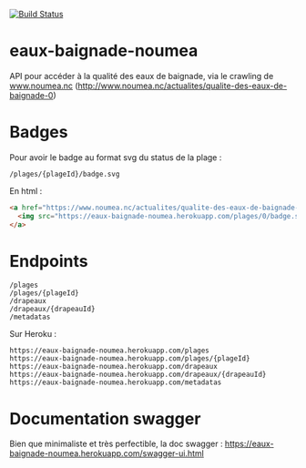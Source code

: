[![Build Status](https://travis-ci.org/adriens/eaux-baignade-noumea.svg?branch=master)](https://travis-ci.org/adriens/eaux-baignade-noumea)


# eaux-baignade-noumea

API pour accéder à la qualité des eaux de baignade, via le crawling de www.noumea.nc (http://www.noumea.nc/actualites/qualite-des-eaux-de-baignade-0)

# Badges

Pour avoir le badge au format svg du status de la plage :

```
/plages/{plageId}/badge.svg
```

En html :

```html
<a href="https://www.noumea.nc/actualites/qualite-des-eaux-de-baignade-0">
  <img src="https://eaux-baignade-noumea.herokuapp.com/plages/0/badge.svg"/>
</a>
```

# Endpoints

```
/plages
/plages/{plageId}
/drapeaux
/drapeaux/{drapeauId}
/metadatas
```

Sur Heroku :

```
https://eaux-baignade-noumea.herokuapp.com/plages
https://eaux-baignade-noumea.herokuapp.com/plages/{plageId}
https://eaux-baignade-noumea.herokuapp.com/drapeaux
https://eaux-baignade-noumea.herokuapp.com/drapeaux/{drapeauId}
https://eaux-baignade-noumea.herokuapp.com/metadatas
```

# Documentation swagger

Bien que minimaliste et très perfectible, la doc swagger : https://eaux-baignade-noumea.herokuapp.com/swagger-ui.html
